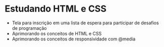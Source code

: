 # Estudando HTML e CSS 

* Tela para inscrição em uma lista de espera para participar de desafios de programação
* Aprimorando os conceitos de HTML e CSS
* Aprimorando os conceitos de responsividade com @media

